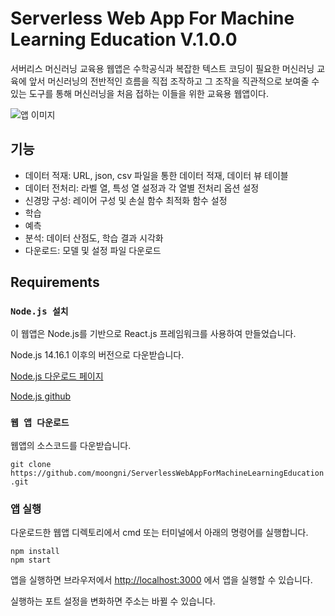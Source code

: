 # Serverless Web App For Machine Learning Education V.1.0.0

서버리스 머신러닝 교육용 웹앱은 수학공식과 복잡한 텍스트 코딩이 필요한 머신러닝 교육에 앞서 머신러닝의 전반적인 흐름을 직접 조작하고 그 조작을 직관적으로 보여줄 수 있는 도구를 통해 머신러닝을 처음 접하는 이들을 위한 교육용 웹앱이다. 

 ![앱 이미지](https://user-images.githubusercontent.com/88421322/204120058-71f4b0b3-88a1-4d97-b44c-bac99b401ba3.png)


## 기능

- 데이터 적재: URL, json, csv 파일을 통한 데이터 적재, 데이터 뷰 테이블
- 데이터 전처리: 라벨 열, 특성 열 설정과 각 열별 전처리 옵션 설정
- 신경망 구성: 레이어 구성 및 손실 함수 최적화 함수 설정
- 학습
- 예측
- 분석: 데이터 산점도, 학습 결과 시각화
- 다운로드: 모델 및 설정 파일 다운로드 

## Requirements

### `Node.js 설치`
이 웹앱은 Node.js를 기반으로 React.js 프레임워크를 사용하여 만들었습니다.

Node.js 14.16.1 이후의 버전으로 다운받습니다.

[Node.js 다운로드 페이지](https://nodejs.org/en/download/)

[Node.js github](https://github.com/nodejs/node)


### `웹 앱 다운로드`

웹앱의 소스코드를 다운받습니다. 

`git clone https://github.com/moongni/ServerlessWebAppForMachineLearningEducation.git`

### 앱 실행

다운로드한 웹앱 디렉토리에서 cmd 또는 터미널에서 아래의 명령어를 실행합니다.

```
npm install
npm start
```

앱을 실행하면 브라우저에서 [http://localhost:3000](http://localhost:3000) 에서 앱을 실행할 수 있습니다.

실행하는 포트 설정을 변화하면 주소는 바뀔 수 있습니다.
